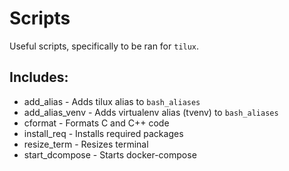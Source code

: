 # Scripts

Useful scripts, specifically to be ran for `tilux`.

## Includes:

- add_alias - Adds tilux alias to `bash_aliases`
- add_alias_venv - Adds virtualenv alias (tvenv) to `bash_aliases`
- cformat - Formats C and C++ code
- install_req - Installs required packages
- resize_term - Resizes terminal
- start_dcompose - Starts docker-compose
